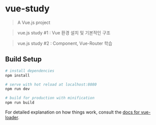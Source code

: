 # vue-study

> A Vue.js project

> vue.js study #1 : Vue 환경 설치 및 기본적인 구조

> vue.js study #2 : Component, Vue-Router 학습

## Build Setup

```bash
# install dependencies
npm install

# serve with hot reload at localhost:8080
npm run dev

# build for production with minification
npm run build
```

For detailed explanation on how things work, consult the [docs for vue-loader](http://vuejs.github.io/vue-loader).
